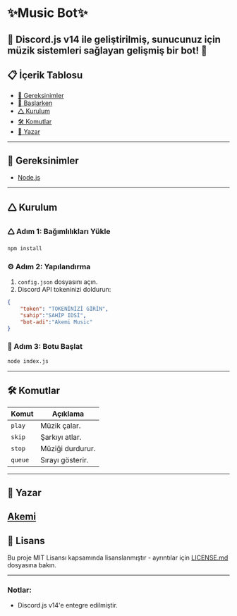 # ✨Music Bot✨
🤖 **Discord.js v14 ile geliştirilmiş, sunucunuz için müzik sistemleri sağlayan gelişmiş bir bot!** 🤖  
---  
## 📋 İçerik Tablosu  
- [🔧 Gereksinimler](#gereksinimler)  
- [🚀 Başlarken](#başlarken)  
- [🛆 Kurulum](#kurulum)  
- [🛠️ Komutlar](#komutlar)  
- [👤 Yazar](#yazar)  

---  
## 🔧 Gereksinimler  
- [Node.js](https://nodejs.org/en/)  
---  


## 🛆 Kurulum  


### 🛆 Adım 1: Bağımlılıkları Yükle  
```bash  
npm install
```  
### ⚙️ Adım 2: Yapılandırma  
1. `config.json` dosyasını açın.  
2. Discord API tokeninizi doldurun:  
```json  
{
    "token": "TOKENİNİZİ GİRİN",
    "sahip":"SAHİP IDSİ",
    "bot-adi":"Akemi Music"
}
```  
### 🚀 Adım 3: Botu Başlat  
```bash  
node index.js  
```  

---  
## 🛠️ Komutlar  
| Komut   | Açıklama                                     |  
|---------|---------------------------------------------|  
| `play` | Müzik çalar.    |  
| `skip` | Şarkıyı atlar.    |  
| `stop` | Müziği durdurur.    |  
| `queue` | Sırayı gösterir.    |  

---  
## 👤 Yazar  
[Akemi](https://discord.com/users/1091415573990219806 )  
---  
## 📄 Lisans  
Bu proje MIT Lisansı kapsamında lisanslanmıştır - ayrıntılar için [LICENSE.md](LICENSE) dosyasına bakın.  

---  
### Notlar:  
- Discord.js v14'e entegre edilmiştir.
